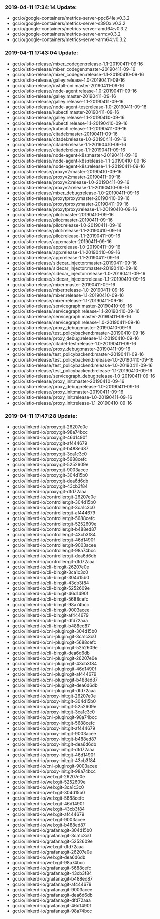 ### 2019-04-11 17:34:14 Update:

- gcr.io/google-containers/metrics-server-ppc64le:v0.3.2
- gcr.io/google-containers/metrics-server-s390x:v0.3.2
- gcr.io/google-containers/metrics-server-amd64:v0.3.2
- gcr.io/google-containers/metrics-server-arm:v0.3.2
- gcr.io/google-containers/metrics-server-arm64:v0.3.2
### 2019-04-11 17:43:04 Update:

- gcr.io/istio-release/mixer_codegen:release-1.1-20190411-09-16
- gcr.io/istio-release/mixer_codegen:master-20190411-09-16
- gcr.io/istio-release/mixer_codegen:release-1.1-20190410-09-16
- gcr.io/istio-release/galley:release-1.0-20190411-09-16
- gcr.io/istio-release/install-cni:master-20190411-09-16
- gcr.io/istio-release/node-agent:release-1.0-20190411-09-16
- gcr.io/istio-release/galley:master-20190411-09-16
- gcr.io/istio-release/galley:release-1.1-20190411-09-16
- gcr.io/istio-release/node-agent-test:release-1.0-20190411-09-16
- gcr.io/istio-release/kubectl:master-20190411-09-16
- gcr.io/istio-release/galley:release-1.1-20190410-09-16
- gcr.io/istio-release/kubectl:release-1.1-20190410-09-16
- gcr.io/istio-release/kubectl:release-1.1-20190411-09-16
- gcr.io/istio-release/citadel:master-20190411-09-16
- gcr.io/istio-release/citadel:release-1.0-20190411-09-16
- gcr.io/istio-release/citadel:release-1.1-20190410-09-16
- gcr.io/istio-release/citadel:release-1.1-20190411-09-16
- gcr.io/istio-release/node-agent-k8s:master-20190411-09-16
- gcr.io/istio-release/node-agent-k8s:release-1.1-20190410-09-16
- gcr.io/istio-release/node-agent-k8s:release-1.1-20190411-09-16
- gcr.io/istio-release/proxyv2:master-20190410-09-16
- gcr.io/istio-release/proxyv2:master-20190411-09-16
- gcr.io/istio-release/proxyv2:release-1.0-20190411-09-16
- gcr.io/istio-release/proxyv2:release-1.1-20190410-09-16
- gcr.io/istio-release/mixer_debug:release-1.0-20190411-09-16
- gcr.io/istio-release/proxytproxy:master-20190410-09-16
- gcr.io/istio-release/proxytproxy:master-20190411-09-16
- gcr.io/istio-release/proxytproxy:release-1.1-20190410-09-16
- gcr.io/istio-release/pilot:master-20190410-09-16
- gcr.io/istio-release/pilot:master-20190411-09-16
- gcr.io/istio-release/pilot:release-1.0-20190411-09-16
- gcr.io/istio-release/pilot:release-1.1-20190410-09-16
- gcr.io/istio-release/pilot:release-1.1-20190411-09-16
- gcr.io/istio-release/app:master-20190411-09-16
- gcr.io/istio-release/app:release-1.0-20190411-09-16
- gcr.io/istio-release/app:release-1.1-20190410-09-16
- gcr.io/istio-release/app:release-1.1-20190411-09-16
- gcr.io/istio-release/sidecar_injector:master-20190411-09-16
- gcr.io/istio-release/sidecar_injector:master-20190410-09-16
- gcr.io/istio-release/sidecar_injector:release-1.0-20190411-09-16
- gcr.io/istio-release/sidecar_injector:release-1.1-20190410-09-16
- gcr.io/istio-release/mixer:master-20190411-09-16
- gcr.io/istio-release/mixer:release-1.0-20190411-09-16
- gcr.io/istio-release/mixer:release-1.1-20190410-09-16
- gcr.io/istio-release/mixer:release-1.1-20190411-09-16
- gcr.io/istio-release/servicegraph:master-20190410-09-16
- gcr.io/istio-release/servicegraph:release-1.1-20190410-09-16
- gcr.io/istio-release/servicegraph:master-20190411-09-16
- gcr.io/istio-release/servicegraph:release-1.0-20190411-09-16
- gcr.io/istio-release/proxy_debug:master-20190410-09-16
- gcr.io/istio-release/test_policybackend:master-20190410-09-16
- gcr.io/istio-release/proxy_debug:release-1.1-20190410-09-16
- gcr.io/istio-release/citadel-test:release-1.0-20190411-09-16
- gcr.io/istio-release/proxy_debug:master-20190411-09-16
- gcr.io/istio-release/test_policybackend:master-20190411-09-16
- gcr.io/istio-release/test_policybackend:release-1.0-20190410-09-16
- gcr.io/istio-release/test_policybackend:release-1.0-20190411-09-16
- gcr.io/istio-release/test_policybackend:release-1.1-20190410-09-16
- gcr.io/istio-release/servicegraph_debug:release-1.0-20190411-09-16
- gcr.io/istio-release/proxy_init:master-20190410-09-16
- gcr.io/istio-release/proxy_debug:release-1.0-20190411-09-16
- gcr.io/istio-release/proxy_init:master-20190411-09-16
- gcr.io/istio-release/proxy_init:release-1.0-20190411-09-16
- gcr.io/istio-release/proxy_init:release-1.1-20190410-09-16
### 2019-04-11 17:47:28 Update:

- gcr.io/linkerd-io/proxy:git-26207e0e
- gcr.io/linkerd-io/proxy:git-98a74bcc
- gcr.io/linkerd-io/proxy:git-46d1490f
- gcr.io/linkerd-io/proxy:git-af444679
- gcr.io/linkerd-io/proxy:git-b488ed87
- gcr.io/linkerd-io/proxy:git-3ca1c3c0
- gcr.io/linkerd-io/proxy:git-5688cefc
- gcr.io/linkerd-io/proxy:git-5252609e
- gcr.io/linkerd-io/proxy:git-9003acee
- gcr.io/linkerd-io/proxy:git-304d15b0
- gcr.io/linkerd-io/proxy:git-dea6d6db
- gcr.io/linkerd-io/proxy:git-43cb3f84
- gcr.io/linkerd-io/proxy:git-dfd72aaa
- gcr.io/linkerd-io/controller:git-26207e0e
- gcr.io/linkerd-io/controller:git-304d15b0
- gcr.io/linkerd-io/controller:git-3ca1c3c0
- gcr.io/linkerd-io/controller:git-af444679
- gcr.io/linkerd-io/controller:git-5688cefc
- gcr.io/linkerd-io/controller:git-5252609e
- gcr.io/linkerd-io/controller:git-b488ed87
- gcr.io/linkerd-io/controller:git-43cb3f84
- gcr.io/linkerd-io/controller:git-46d1490f
- gcr.io/linkerd-io/controller:git-9003acee
- gcr.io/linkerd-io/controller:git-98a74bcc
- gcr.io/linkerd-io/controller:git-dea6d6db
- gcr.io/linkerd-io/controller:git-dfd72aaa
- gcr.io/linkerd-io/cli-bin:git-26207e0e
- gcr.io/linkerd-io/cli-bin:git-3ca1c3c0
- gcr.io/linkerd-io/cli-bin:git-304d15b0
- gcr.io/linkerd-io/cli-bin:git-43cb3f84
- gcr.io/linkerd-io/cli-bin:git-5252609e
- gcr.io/linkerd-io/cli-bin:git-46d1490f
- gcr.io/linkerd-io/cli-bin:git-5688cefc
- gcr.io/linkerd-io/cli-bin:git-98a74bcc
- gcr.io/linkerd-io/cli-bin:git-9003acee
- gcr.io/linkerd-io/cli-bin:git-af444679
- gcr.io/linkerd-io/cli-bin:git-dfd72aaa
- gcr.io/linkerd-io/cli-bin:git-b488ed87
- gcr.io/linkerd-io/cni-plugin:git-304d15b0
- gcr.io/linkerd-io/cni-plugin:git-3ca1c3c0
- gcr.io/linkerd-io/cni-plugin:git-5688cefc
- gcr.io/linkerd-io/cni-plugin:git-5252609e
- gcr.io/linkerd-io/cli-bin:git-dea6d6db
- gcr.io/linkerd-io/cni-plugin:git-26207e0e
- gcr.io/linkerd-io/cni-plugin:git-43cb3f84
- gcr.io/linkerd-io/cni-plugin:git-46d1490f
- gcr.io/linkerd-io/cni-plugin:git-af444679
- gcr.io/linkerd-io/cni-plugin:git-b488ed87
- gcr.io/linkerd-io/cni-plugin:git-dea6d6db
- gcr.io/linkerd-io/cni-plugin:git-dfd72aaa
- gcr.io/linkerd-io/proxy-init:git-26207e0e
- gcr.io/linkerd-io/proxy-init:git-304d15b0
- gcr.io/linkerd-io/proxy-init:git-5252609e
- gcr.io/linkerd-io/proxy-init:git-3ca1c3c0
- gcr.io/linkerd-io/cni-plugin:git-98a74bcc
- gcr.io/linkerd-io/proxy-init:git-5688cefc
- gcr.io/linkerd-io/proxy-init:git-af444679
- gcr.io/linkerd-io/proxy-init:git-9003acee
- gcr.io/linkerd-io/proxy-init:git-b488ed87
- gcr.io/linkerd-io/proxy-init:git-dea6d6db
- gcr.io/linkerd-io/proxy-init:git-dfd72aaa
- gcr.io/linkerd-io/proxy-init:git-46d1490f
- gcr.io/linkerd-io/proxy-init:git-43cb3f84
- gcr.io/linkerd-io/cni-plugin:git-9003acee
- gcr.io/linkerd-io/proxy-init:git-98a74bcc
- gcr.io/linkerd-io/web:git-26207e0e
- gcr.io/linkerd-io/web:git-5252609e
- gcr.io/linkerd-io/web:git-3ca1c3c0
- gcr.io/linkerd-io/web:git-304d15b0
- gcr.io/linkerd-io/web:git-5688cefc
- gcr.io/linkerd-io/web:git-46d1490f
- gcr.io/linkerd-io/web:git-43cb3f84
- gcr.io/linkerd-io/web:git-af444679
- gcr.io/linkerd-io/web:git-9003acee
- gcr.io/linkerd-io/web:git-b488ed87
- gcr.io/linkerd-io/grafana:git-304d15b0
- gcr.io/linkerd-io/grafana:git-3ca1c3c0
- gcr.io/linkerd-io/grafana:git-5252609e
- gcr.io/linkerd-io/web:git-dfd72aaa
- gcr.io/linkerd-io/grafana:git-26207e0e
- gcr.io/linkerd-io/web:git-dea6d6db
- gcr.io/linkerd-io/web:git-98a74bcc
- gcr.io/linkerd-io/grafana:git-5688cefc
- gcr.io/linkerd-io/grafana:git-43cb3f84
- gcr.io/linkerd-io/grafana:git-b488ed87
- gcr.io/linkerd-io/grafana:git-af444679
- gcr.io/linkerd-io/grafana:git-9003acee
- gcr.io/linkerd-io/grafana:git-dea6d6db
- gcr.io/linkerd-io/grafana:git-dfd72aaa
- gcr.io/linkerd-io/grafana:git-46d1490f
- gcr.io/linkerd-io/grafana:git-98a74bcc

